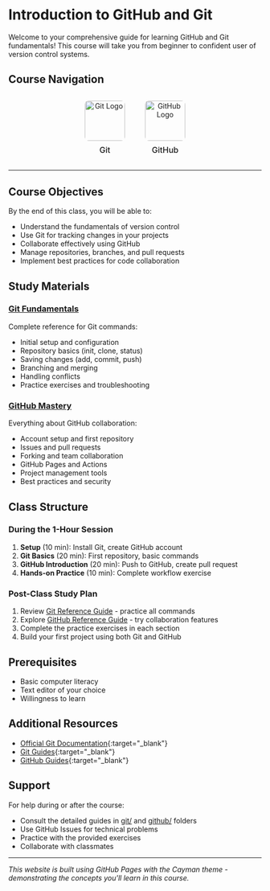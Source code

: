 # Introduction to GitHub and Git

Welcome to your comprehensive guide for learning GitHub and Git fundamentals! This course will take you from beginner to confident user of version control systems.

## Course Navigation

<div style="display: flex; justify-content: center; gap: 40px; margin: 30px 0; text-align: center;">
  
  <a href="git/" style="text-decoration: none; color: inherit;">
    <div style="display: flex; flex-direction: column; align-items: center;">
      <img src="https://git-scm.com/images/logos/downloads/Git-Icon-1788C.png" 
           alt="Git Logo" 
           width="80" 
           height="80" 
           style="transition: transform 0.3s ease; border-radius: 8px;">
      <span style="margin-top: 8px; font-size: 16px; font-weight: 500;">Git</span>
    </div>
  </a>

  <a href="github/" style="text-decoration: none; color: inherit;">
    <div style="display: flex; flex-direction: column; align-items: center;">
      <img src="https://github.githubassets.com/images/modules/logos_page/GitHub-Mark.png" 
           alt="GitHub Logo" 
           width="80" 
           height="80" 
           style="transition: transform 0.3s ease; border-radius: 8px;">
      <span style="margin-top: 8px; font-size: 16px; font-weight: 500;">GitHub</span>
    </div>
  </a>
</div>

---

## Course Objectives

By the end of this class, you will be able to:
- Understand the fundamentals of version control
- Use Git for tracking changes in your projects
- Collaborate effectively using GitHub
- Manage repositories, branches, and pull requests
- Implement best practices for code collaboration

## Study Materials

### [Git Fundamentals](git/)
Complete reference for Git commands:
- Initial setup and configuration
- Repository basics (init, clone, status)
- Saving changes (add, commit, push)
- Branching and merging
- Handling conflicts
- Practice exercises and troubleshooting

### [GitHub Mastery](github/)
Everything about GitHub collaboration:
- Account setup and first repository
- Issues and pull requests
- Forking and team collaboration
- GitHub Pages and Actions
- Project management tools
- Best practices and security

## Class Structure

### During the 1-Hour Session
1. **Setup** (10 min): Install Git, create GitHub account
2. **Git Basics** (20 min): First repository, basic commands
3. **GitHub Introduction** (20 min): Push to GitHub, create pull request
4. **Hands-on Practice** (10 min): Complete workflow exercise

### Post-Class Study Plan
1. Review [Git Reference Guide](git/) - practice all commands
2. Explore [GitHub Reference Guide](github/) - try collaboration features
3. Complete the practice exercises in each section
4. Build your first project using both Git and GitHub

## Prerequisites

- Basic computer literacy
- Text editor of your choice
- Willingness to learn

## Additional Resources

- [Official Git Documentation](https://git-scm.com/doc){:target="_blank"}
- [Git Guides](https://github.com/git-guides){:target="_blank"}
- [GitHub Guides](https://docs.github.com/en/get-started){:target="_blank"}

## Support

For help during or after the course:
- Consult the detailed guides in [git/](git/) and [github/](github/) folders
- Use GitHub Issues for technical problems
- Practice with the provided exercises
- Collaborate with classmates

---

*This website is built using GitHub Pages with the Cayman theme - demonstrating the concepts you'll learn in this course.*
